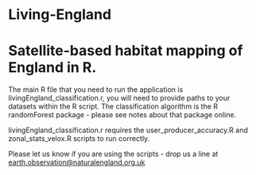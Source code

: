 # Living-England
# Satellite-based habitat mapping of England in R.


The main R file that you need to run the application is livingEngland_classification.r, you will need to provide paths to your datasets within the R script. 
The classification algorithm is the R randomForest package - please see notes about that package online.

livingEngland_classification.r requires the user_producer_accuracy.R and zonal_stats_velox.R scripts to run correctly.

Please let us know if you are using the scripts - drop us a line at earth.observation@naturalengland.org.uk

